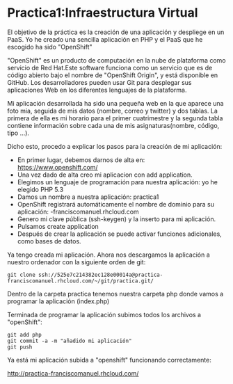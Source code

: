 Practica1:Infraestructura Virtual
=================================

El objetivo de la práctica es la creación de una aplicación y despliege en un PaaS. Yo he creado una sencilla aplicación 
en PHP y el PaaS que he escogido ha sido "OpenShift"

"OpenShift" es un producto de computación en la nube de plataforma como servicio de Red Hat.Este software funciona como 
un servicio que es de código abierto bajo el nombre de "OpenShift Origin", y está disponible en GitHub.
Los desarrolladores pueden usar Git para desplegar sus aplicaciones Web en los diferentes lenguajes de la plataforma.

Mi aplicación desarrollada ha sido una pequeña web en la que aparece una foto mia, seguida de mis datos (nombre, correo 
y twitter) y dos tablas. La primera de ella es mi horario para el primer cuatrimestre y la segunda tabla contiene
información sobre cada una de mis asignaturas(nombre, código, tipo ...).

Dicho esto, procedo a explicar los pasos para la creación de mi aplicación:

* En primer lugar, debemos darnos de alta en: https://www.openshift.com/
* Una vez dado de alta creo mi aplicacion con add application.
* Elegimos un lenguaje de programación para nuestra aplicación: yo he elegido PHP 5.3
* Damos un nombre a nuestra aplicación: practica1
* OpenShift registrará automáticamente el nombre de dominio para su aplicación: -franciscomanuel.rhcloud.com
* Genero mi clave pública (ssh-keygen) y la inserto para mi aplicación.  
* Pulsamos create application
* Después de crear la aplicación se puede activar funciones adicionales, como bases de datos.

Ya tengo creada mi aplicación. Ahora nos descargamos la aplicación a nuestro ordenador con la siguiente orden de git:

    git clone ssh://525e7c214382ec128e00014a@practica-franciscomanuel.rhcloud.com/~/git/practica.git/
    
Dentro de la carpeta practica tenemos nuestra carpeta php donde vamos a programar la aplicación (index.php)

Terminada de programar la aplicación subimos todos los archivos a "openShift":

    git add php
    git commit -a -m "añadido mi aplicación"
    git push
    
Ya está mi aplicación subida a "openshift" funcionando correctamente:

http://practica-franciscomanuel.rhcloud.com/
